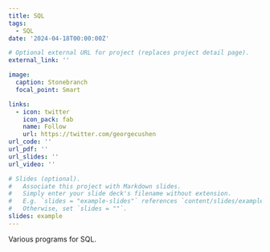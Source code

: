 ```yaml
---
title: SQL
tags:
  - SQL
date: '2024-04-18T00:00:00Z'

# Optional external URL for project (replaces project detail page).
external_link: ''

image:
  caption: Stonebranch
  focal_point: Smart

links:
  - icon: twitter
    icon_pack: fab
    name: Follow
    url: https://twitter.com/georgecushen
url_code: ''
url_pdf: ''
url_slides: ''
url_video: ''

# Slides (optional).
#   Associate this project with Markdown slides.
#   Simply enter your slide deck's filename without extension.
#   E.g. `slides = "example-slides"` references `content/slides/example-slides.md`.
#   Otherwise, set `slides = ""`.
slides: example
---
```


Various programs for SQL.

